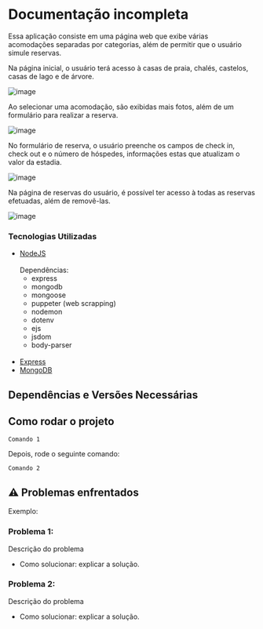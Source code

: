 # Documentação incompleta
<!--- # My Airbnb  web page --->
Essa aplicação consiste em uma página web que exibe várias acomodações separadas por categorias, além de permitir que o usuário simule reservas.

Na página inicial, o usuário terá acesso à casas de praia, chalés, castelos, casas de lago e de árvore.

![image](https://github.com/S41K10/MyAirbnb/assets/89564462/9e3243e4-e827-4e5f-a6c7-b9b096dc5e93)

Ao selecionar uma acomodação, são exibidas mais fotos, além de um formulário para realizar a reserva.

![image](https://github.com/S41K10/MyAirbnb/assets/89564462/265167d4-b8a6-45e8-98cf-e0dd02b34c62)

No formulário de reserva, o usuário preenche os campos de check in, check out e o número de hóspedes, informações estas que atualizam o valor da estadia.

![image](https://github.com/S41K10/MyAirbnb/assets/89564462/f20faaf9-ed8b-4211-91ad-acc8c208a128)

Na página de reservas do usuário, é possível ter acesso à todas as reservas efetuadas, além de removê-las.

![image](https://github.com/S41K10/MyAirbnb/assets/89564462/73ecf99c-3ef2-44c8-8734-42be6506b032)

### Tecnologias Utilizadas
* [NodeJS](https://nodejs.org/en)
  </br></br>
  Dependências:
    - express
    - mongodb
    - mongoose
    - puppeter (web scrapping)
    - nodemon
    - dotenv
    - ejs
    - jsdom
    - body-parser
  </br></br>
* [Express](https://expressjs.com/pt-br/)
* [MongoDB](https://www.mongodb.com/pt-br)


## Dependências e Versões Necessárias



## Como rodar o projeto



```
Comando 1
```

Depois, rode o seguinte comando:

```
Comando 2
```


## ⚠️ Problemas enfrentados

Exemplo:

### Problema 1:
Descrição do problema
* Como solucionar: explicar a solução.

### Problema 2:
Descrição do problema
* Como solucionar: explicar a solução.

